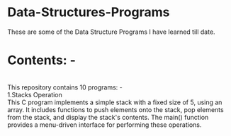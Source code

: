 # Data-Structures-Programs
These are some of the Data Structure Programs I have learned till date.
<br>
# Contents: -
<br> This repository contains 10 programs: -
<br>
1.Stacks Operation
<br>
This C program implements a simple stack with a fixed size of 5, using an array. It includes functions to push elements onto the stack, pop elements from the stack, and display the stack's contents. The main() function provides a menu-driven interface for performing these operations.
<br>
